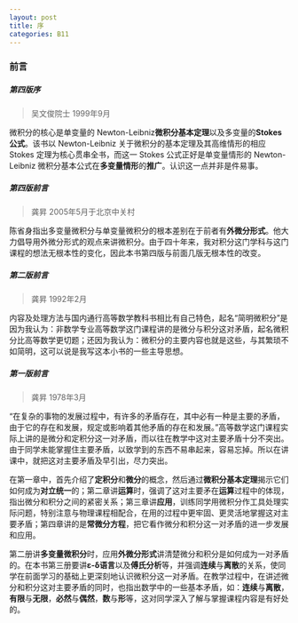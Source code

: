 ```yaml
---
layout: post
title: 序
categories: B11
---
```


### 前言

##### 第四版序

>吴文俊院士 1999年9月

微积分的核心是单变量的 Newton-Leibniz**微积分基本定理**以及多变量的**Stokes公式**。该书以 Newton-Leibniz 关于微积分的基本定理及其高维情形的相应 Stokes 定理为核心贯串全书，而这一 Stokes 公式正好是单变量情形的 Newton-Leibniz 微积分基本公式在**多变量情形**的**推广**。认识这一点并非是件易事。

##### 第四版前言

>龚昇 2005年5月于北京中关村

陈省身指出多变量微积分与单变量微积分的根本差别在于前者有**外微分形式**。他大力倡导用外微分形式的观点来讲微积分。由于四十年来，我对积分这门学科与这门课程的想法无根本性的变化，因此本书第四版与前面几版无根本性的改变。

##### 第二版前言

>龚昇 1992年2月

内容及处理方法与国内通行高等数学教科书相比有自己特色，起名“简明微积分”是因为我认为：非数学专业高等数学这门课程讲的是微分与积分这对矛盾，起名微积分比高等数学更切题；还因为我认为：微积分的主要内容也就是这些，与其繁琐不如简明，这可以说是我写这本小书的一些主导思想。

##### 第一版前言

>龚昇 1978年3月

“在复杂的事物的发展过程中，有许多的矛盾存在，其中必有一种是主要的矛盾，由于它的存在和发展，规定或影响着其他矛盾的存在和发展。”高等数学这门课程实际上讲的是微分和定积分这一对矛盾，而以往在教学中这对主要矛盾十分不突出。由于同学未能掌握住主要矛盾，以致学到的东西不易串起来，容易忘掉。所以在讲课中，就把这对主要矛盾及早引出，尽力突出。

在第一章中，首先介绍了**定积分**和**微分**的概念，然后通过**微积分基本定理**揭示它们如何成为**对立统一**的；第二章讲**运算**时，强调了这对主要矛在**运算**过程中的体现，指出微分和积分之间的紧密关系；第三章讲**应用**，训练同学用微积分作工具处理实际问题，特别注意与物理课程相配合，在用的过程中更牢固、更灵活地掌握这对主要矛盾；第四章讲的是**常微分方程**，把它看作微分和积分这一对矛盾的进一步发展和应用。

第二册讲**多变量微积分**时，应用**外微分形式**讲清楚微分和积分是如何成为一对矛盾的。在本书第三册要讲**ε-δ语言**以及**傅氏分析**等，并强调**连续**与**离散**的关系，使同学在前面学习的基础上更深刻地认识微积分这一对矛盾。在教学过程中，在讲述微分和积分这对主要矛盾的同时，也指出数学中的一些基本矛盾，如：**连续**与**离散**，**有限**与**无限**，**必然**与**偶然**，**数**与**形**等，这对同学深入了解与掌握课程内容是有好处的。